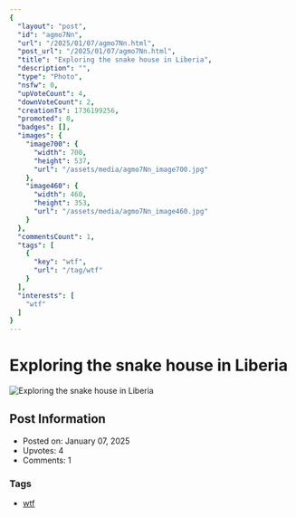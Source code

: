 ```yaml
---
{
  "layout": "post",
  "id": "agmo7Nn",
  "url": "/2025/01/07/agmo7Nn.html",
  "post_url": "/2025/01/07/agmo7Nn.html",
  "title": "Exploring the snake house in Liberia",
  "description": "",
  "type": "Photo",
  "nsfw": 0,
  "upVoteCount": 4,
  "downVoteCount": 2,
  "creationTs": 1736199256,
  "promoted": 0,
  "badges": [],
  "images": {
    "image700": {
      "width": 700,
      "height": 537,
      "url": "/assets/media/agmo7Nn_image700.jpg"
    },
    "image460": {
      "width": 460,
      "height": 353,
      "url": "/assets/media/agmo7Nn_image460.jpg"
    }
  },
  "commentsCount": 1,
  "tags": [
    {
      "key": "wtf",
      "url": "/tag/wtf"
    }
  ],
  "interests": [
    "wtf"
  ]
}
---
```


# Exploring the snake house in Liberia

![Exploring the snake house in Liberia](/assets/media/agmo7Nn_image700.jpg)

## Post Information

- Posted on: January 07, 2025
- Upvotes: 4
- Comments: 1

### Tags

- [wtf](/tag/wtf)
